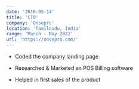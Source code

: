 ```yaml
---
date: '2018-05-14'
title: 'CTO'
company: 'Onsepro'
location: 'Tamilnadu, India'
range: 'March - May 2022'
url: 'https://onsepro.com/'
---
```


- Coded the company landing page

- Researched & Marketed an POS Billing software

- Helped in first sales of the product
